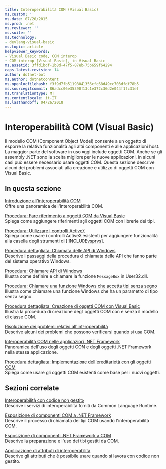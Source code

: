 ```yaml
---
title: Interoperabilità COM (Visual Basic)
ms.custom: ''
ms.date: 07/20/2015
ms.prod: .net
ms.reviewer: ''
ms.suite: ''
ms.technology:
- devlang-visual-basic
ms.topic: article
helpviewer_keywords:
- Visual Basic code, COM interop
- COM interop [Visual Basic], in Visual Basic
ms.assetid: 3ffd1bdf-1b8d-47f5-87eb-75b659f64294
caps.latest.revision: 14
author: dotnet-bot
ms.author: dotnetcontent
ms.openlocfilehash: f3f9d7fb51198041356cfc68d49cc703dfdf78b5
ms.sourcegitcommit: 86adcc06e35390f13c1e372c36d2e044f1fc31ef
ms.translationtype: MT
ms.contentlocale: it-IT
ms.lasthandoff: 04/26/2018
---
```

# <a name="com-interop-visual-basic"></a>Interoperabilità COM (Visual Basic)
Il modello COM (Component Object Model) consente a un oggetto di esporre la relativa funzionalità agli altri componenti e alle applicazioni host. La maggior parte del software in uso oggi include oggetti COM. Anche se gli assembly .NET sono la scelta migliore per le nuove applicazioni, in alcuni casi può essere necessario usare oggetti COM. Questa sezione descrive alcuni dei problemi associati alla creazione e utilizzo di oggetti COM con Visual Basic.  
  
## <a name="in-this-section"></a>In questa sezione  
 [Introduzione all'interoperabilità COM](../../../visual-basic/programming-guide/com-interop/introduction-to-com-interop.md)  
 Offre una panoramica dell'interoperabilità COM.  
  
 [Procedura: Fare riferimento a oggetti COM da Visual Basic](../../../visual-basic/programming-guide/com-interop/how-to-reference-com-objects.md)  
 Spiega come aggiungere riferimenti agli oggetti COM con librerie dei tipi.  
  
 [Procedura: Utilizzare i controlli ActiveX](../../../visual-basic/programming-guide/com-interop/how-to-work-with-activex-controls.md)  
 Spiega come usare i controlli ActiveX esistenti per aggiungere funzionalità alla casella degli strumenti di [!INCLUDE[vsprvs](~/includes/vsprvs-md.md)].  
  
 [Procedura dettagliata: Chiamata delle API di Windows](../../../visual-basic/programming-guide/com-interop/walkthrough-calling-windows-apis.md)  
 Descrive i passaggi della procedura di chiamata delle API che fanno parte del sistema operativo Windows.  
  
 [Procedura: Chiamare API di Windows](../../../visual-basic/programming-guide/com-interop/how-to-call-windows-apis.md)  
 Illustra come definire e chiamare la funzione `MessageBox` in User32.dll.  
  
 [Procedura: Chiamare una funzione Windows che accetta tipi senza segno](../../../visual-basic/programming-guide/com-interop/how-to-call-a-windows-function-that-takes-unsigned-types.md)  
 Illustra come chiamare una funzione Windows che ha un parametro di tipo senza segno.  
  
 [Procedura dettagliata: Creazione di oggetti COM con Visual Basic](../../../visual-basic/programming-guide/com-interop/walkthrough-creating-com-objects.md)  
 Illustra la procedura di creazione degli oggetti COM con e senza il modello di classe COM.  
  
 [Risoluzione dei problemi relativi all'interoperabilità](../../../visual-basic/programming-guide/com-interop/troubleshooting-interoperability.md)  
 Descrive alcuni dei problemi che possono verificarsi quando si usa COM.  
  
 [Interoperabilità COM nelle applicazioni .NET Framework](../../../visual-basic/programming-guide/com-interop/com-interoperability-in-net-framework-applications.md)  
 Panoramica dell'uso degli oggetti COM e degli oggetti .NET Framework nella stessa applicazione.  
  
 [Procedura dettagliata: Implementazione dell'ereditarietà con gli oggetti COM](../../../visual-basic/programming-guide/com-interop/walkthrough-implementing-inheritance-with-com-objects.md)  
 Spiega come usare gli oggetti COM esistenti come base per i nuovi oggetti.  
  
## <a name="related-sections"></a>Sezioni correlate  
 [Interoperabilità con codice non gestito](../../../framework/interop/index.md)  
 Descrive i servizi di interoperabilità forniti da Common Language Runtime.  
  
 [Esposizione di componenti COM a .NET Framework](http://msdn.microsoft.com/library/e78b14f1-e487-43cd-9c6d-1a07483f1730)  
 Descrive il processo di chiamata dei tipi COM usando l'interoperabilità COM.  
  
 [Esposizione di componenti .NET Framework a COM](http://msdn.microsoft.com/library/e42a65f7-1e61-411f-b09a-aca1bbce24c6)  
 Descrive la preparazione e l'uso dei tipi gestiti da COM.  
  
 [Applicazione di attributi di interoperabilità](../../../framework/interop/applying-interop-attributes.md)  
 Descrive gli attributi che è possibile usare quando si lavora con codice non gestito.
